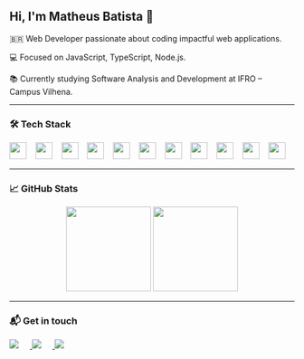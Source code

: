 <h2 align="left">Hi, I'm Matheus Batista 👋</h2>

<p align="left">🇧🇷 Web Developer passionate about coding impactful web applications.</p>
<p align="left">💻 Focused on JavaScript, TypeScript, Node.js.</p>
<p align="left">📚 Currently studying Software Analysis and Development at IFRO – Campus Vilhena.</p>

---

### 🛠️ Tech Stack
<div align="left">
  <img src="https://cdn.jsdelivr.net/gh/devicons/devicon/icons/javascript/javascript-original.svg" height="30" />&nbsp;&nbsp;&nbsp;
  <img src="https://cdn.jsdelivr.net/gh/devicons/devicon/icons/typescript/typescript-original.svg" height="30" />&nbsp;&nbsp;&nbsp;
  <img src="https://cdn.jsdelivr.net/gh/devicons/devicon/icons/nodejs/nodejs-original.svg" height="30" />&nbsp;&nbsp;&nbsp;
  <img src="https://cdn.jsdelivr.net/gh/devicons/devicon/icons/react/react-original.svg" height="30" />&nbsp;&nbsp;&nbsp;
  <img src="https://cdn.jsdelivr.net/gh/devicons/devicon/icons/mysql/mysql-original.svg" height="30" />&nbsp;&nbsp;&nbsp;
  <img src="https://cdn.jsdelivr.net/gh/devicons/devicon/icons/sqlite/sqlite-original.svg" height="30" />&nbsp;&nbsp;&nbsp;
  <img src="https://cdn.jsdelivr.net/gh/devicons/devicon/icons/php/php-original.svg" height="30" />&nbsp;&nbsp;&nbsp;
  <img src="https://cdn.jsdelivr.net/gh/devicons/devicon/icons/mongodb/mongodb-original.svg" height="30" />&nbsp;&nbsp;&nbsp;
  <img src="https://cdn.jsdelivr.net/gh/devicons/devicon/icons/kotlin/kotlin-original.svg" height="30" />&nbsp;&nbsp;&nbsp;
  <img src="https://cdn.jsdelivr.net/gh/devicons/devicon/icons/html5/html5-original.svg" height="30" />&nbsp;&nbsp;&nbsp;
  <img src="https://cdn.jsdelivr.net/gh/devicons/devicon/icons/css3/css3-original.svg" height="30" />
</div>

---

### 📈 GitHub Stats
<div align="center">
  <img src="https://github-readme-stats.vercel.app/api?username=MatheusLBatista&show_icons=true&theme=github_dark&count_private=true" height="150"/>
  <img src="https://github-readme-stats.vercel.app/api/top-langs/?username=MatheusLBatista&layout=compact&theme=github_dark" height="150"/>
</div>

---

### 📬 Get in touch
<div align="left">
  <a href="mailto:matheusifro2020@gmail.com" target="_blank">
    <img 
      src="https://img.shields.io/badge/-Gmail-D14836?style=flat-square&logo=gmail&logoColor=white" 
      style="margin-right: 20px;"
    />
  </a>
  <a href="https://www.linkedin.com/in/matheus-batista-7059aa261/" target="_blank">
    <img 
      src="https://img.shields.io/badge/-LinkedIn-0077B5?style=flat-square&logo=linkedin&logoColor=white" 
      style="margin-right: 20px;"
    />
  </a>
  <a href="https://www.instagram.com/matheuslubat/" target="_blank">
    <img 
      src="https://img.shields.io/badge/-Instagram-E4405F?style=flat-square&logo=instagram&logoColor=white" 
    />
  </a>
</div>
